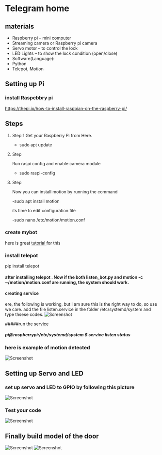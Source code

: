 
# Telegram home

## materials 
<ul>
  
<li>Raspberry pi – mini computer</li>
<li>Streaming camera or Raspberry pi camera</li>
<li>Servo motor – to control the lock</li>
<li>LED Lights – to show the lock condition (open/close)</li>
<li>Software(Language):</li>
<li>Python</li> 
<li>Telepot, Motion</li> 
</ul>


## Setting up Pi

### install Raspebbry pi 

https://thepi.io/how-to-install-raspbian-on-the-raspberry-pi/

## Steps 

1. Step 1
    Get your Raspberry Pi from Here.
    - sudo apt update

2. Step 

    Run raspi config and enable camera module

    - sudo raspi-config

 3. Step 
    
    Now you can install motion by running the command

    -sudo apt install motion

    its time to edit configuration file

    -sudo nano /etc/motion/motion.conf

### create mybot
here is great <a href="https://www.instructables.com/id/Set-up-Telegram-Bot-on-Raspberry-Pi/"> tutorial </a> for this

### install telepot
pip install telepot

#### after installing telepot . Now if the both listen_bot.py and motion -c ~/motion/motion.conf are running, the system should work.

#### creating service 
ere, the following is working, but I am sure this is the right way to do, so use we care.
add the file listen.service in the folder /etc/systemd/system and type thsese codes.
![Screenshot](listen-service.png)

#####run the service
##### pi@raspberrypi:/etc/systemd/system $ service listen status

### here is example of motion detected
![Screenshot](motion.PNG)

## Setting up Servo and LED
### set up servo and LED to GPIO by following this picture
![Screenshot](mockup.png)
 
### Test your code 


![Screenshot](bot.PNG)


## Finally build model of the door
![Screenshot](frontside.JPG)
![Screenshot](backside.JPG)
